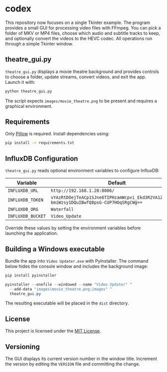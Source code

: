 # codex

This repository now focuses on a single Tkinter example. The program provides a
small GUI for processing video files with FFmpeg. You can pick a folder of MKV
or MP4 files, choose which audio and subtitle tracks to keep, and optionally
convert the videos to the HEVC codec. All operations run through a simple
Tkinter window.

## theatre_gui.py

`theatre_gui.py` displays a movie theatre background and provides controls to
choose a folder, update streams, convert videos, and exit the app. Launch it with:

```bash
python theatre_gui.py
```

The script expects `images/movie_theatre.png` to be present and requires a graphical environment.

## Requirements

Only [Pillow](https://python-pillow.org/) is required. Install dependencies using:

```bash
pip install -r requirements.txt
```

## InfluxDB Configuration

`theatre_gui.py` reads optional environment variables to configure InfluxDB:

| Variable | Default |
|----------|---------|
| `INFLUXDB_URL` | `http://192.168.1.28:8086/` |
| `INFLUXDB_TOKEN` | `vYAzRtDOejTeACp1SJne6TIPHzamWcpvi_Ekd3R2VA1Zvr4zFSa-bmiWzsy1DQuIBwfQ8psG-CUP7HOqSRgCWg==` |
| `INFLUXDB_ORG` | `Waterfall` |
| `INFLUXDB_BUCKET` | `Video_Update` |

Override these values by setting the environment variables before launching the
application.

## Building a Windows executable

Bundle the app into `Video Updater.exe` with PyInstaller. The command below hides
the console window and includes the background image:

```powershell
pip install pyinstaller

pyinstaller --onefile --windowed --name "Video Updater" ^
  --add-data "images\movie_theatre.png;images" ^
  theatre_gui.py
```

The resulting executable will be placed in the `dist` directory.

## License

This project is licensed under the [MIT License](LICENSE).

## Versioning

The GUI displays its current version number in the window title. Increment the
version by editing the `VERSION` file and committing the change.
